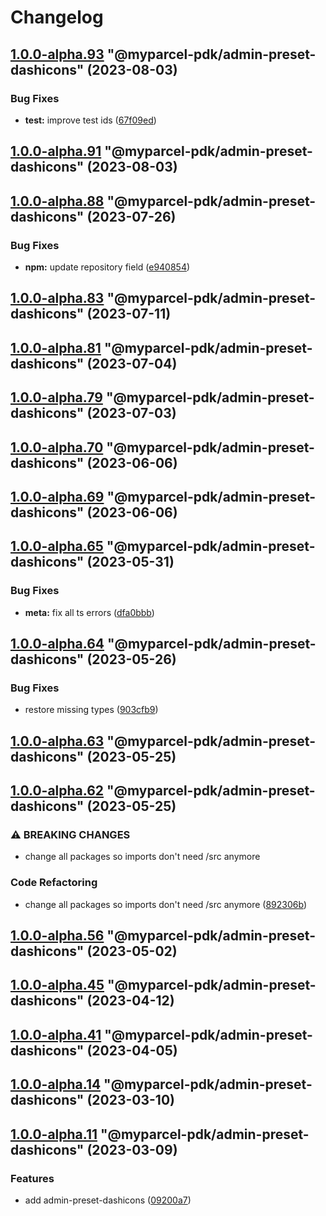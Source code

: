 # Changelog

<!-- MONODEPLOY:BELOW -->

## [1.0.0-alpha.93](https://github.com/myparcelnl/js-pdk/compare/@myparcel-pdk/admin-preset-dashicons@1.0.0-alpha.92...@myparcel-pdk/admin-preset-dashicons@1.0.0-alpha.93) "@myparcel-pdk/admin-preset-dashicons" (2023-08-03)


### Bug Fixes

* **test:** improve test ids ([67f09ed](https://github.com/myparcelnl/js-pdk/commit/67f09ed1ffe051beffb34c3eac1bd1907fee535d))




## [1.0.0-alpha.91](https://github.com/myparcelnl/js-pdk/compare/@myparcel-pdk/admin-preset-dashicons@1.0.0-alpha.90...@myparcel-pdk/admin-preset-dashicons@1.0.0-alpha.91) "@myparcel-pdk/admin-preset-dashicons" (2023-08-03)




## [1.0.0-alpha.88](https://github.com/myparcelnl/js-pdk/compare/@myparcel-pdk/admin-preset-dashicons@1.0.0-alpha.87...@myparcel-pdk/admin-preset-dashicons@1.0.0-alpha.88) "@myparcel-pdk/admin-preset-dashicons" (2023-07-26)


### Bug Fixes

* **npm:** update repository field ([e940854](https://github.com/myparcelnl/js-pdk/commit/e940854ba1d99c0fcdada8b66f88a7c7e6060272))




## [1.0.0-alpha.83](https://github/myparcelnl/js-pdk/compare/@myparcel-pdk/admin-preset-dashicons@1.0.0-alpha.82...@myparcel-pdk/admin-preset-dashicons@1.0.0-alpha.83) "@myparcel-pdk/admin-preset-dashicons" (2023-07-11)




## [1.0.0-alpha.81](https://github/myparcelnl/js-pdk/compare/@myparcel-pdk/admin-preset-dashicons@1.0.0-alpha.80...@myparcel-pdk/admin-preset-dashicons@1.0.0-alpha.81) "@myparcel-pdk/admin-preset-dashicons" (2023-07-04)




## [1.0.0-alpha.79](https://github/myparcelnl/js-pdk/compare/@myparcel-pdk/admin-preset-dashicons@1.0.0-alpha.78...@myparcel-pdk/admin-preset-dashicons@1.0.0-alpha.79) "@myparcel-pdk/admin-preset-dashicons" (2023-07-03)




## [1.0.0-alpha.70](https://github/myparcelnl/js-pdk/compare/@myparcel-pdk/admin-preset-dashicons@1.0.0-alpha.69...@myparcel-pdk/admin-preset-dashicons@1.0.0-alpha.70) "@myparcel-pdk/admin-preset-dashicons" (2023-06-06)




## [1.0.0-alpha.69](https://github/myparcelnl/js-pdk/compare/@myparcel-pdk/admin-preset-dashicons@1.0.0-alpha.68...@myparcel-pdk/admin-preset-dashicons@1.0.0-alpha.69) "@myparcel-pdk/admin-preset-dashicons" (2023-06-06)




## [1.0.0-alpha.65](https://github/myparcelnl/js-pdk/compare/@myparcel-pdk/admin-preset-dashicons@1.0.0-alpha.64...@myparcel-pdk/admin-preset-dashicons@1.0.0-alpha.65) "@myparcel-pdk/admin-preset-dashicons" (2023-05-31)


### Bug Fixes

* **meta:** fix all ts errors ([dfa0bbb](https://github/myparcelnl/js-pdk/commit/dfa0bbb308c4863ce0fb4c9a0d55f2b5fa8fdb6c))




## [1.0.0-alpha.64](https://github/myparcelnl/js-pdk/compare/@myparcel-pdk/admin-preset-dashicons@1.0.0-alpha.63...@myparcel-pdk/admin-preset-dashicons@1.0.0-alpha.64) "@myparcel-pdk/admin-preset-dashicons" (2023-05-26)


### Bug Fixes

* restore missing types ([903cfb9](https://github/myparcelnl/js-pdk/commit/903cfb95f161bb5b49fbb91c4f96a7e44c524db8))




## [1.0.0-alpha.63](https://github/myparcelnl/js-pdk/compare/@myparcel-pdk/admin-preset-dashicons@1.0.0-alpha.62...@myparcel-pdk/admin-preset-dashicons@1.0.0-alpha.63) "@myparcel-pdk/admin-preset-dashicons" (2023-05-25)




## [1.0.0-alpha.62](https://github/myparcelnl/js-pdk/compare/@myparcel-pdk/admin-preset-dashicons@1.0.0-alpha.61...@myparcel-pdk/admin-preset-dashicons@1.0.0-alpha.62) "@myparcel-pdk/admin-preset-dashicons" (2023-05-25)


### ⚠ BREAKING CHANGES

* change all packages so imports don't need /src anymore

### Code Refactoring

* change all packages so imports don't need /src anymore ([892306b](https://github/myparcelnl/js-pdk/commit/892306bd3307fe8d5d011bbf6eb7654f7365347a))




## [1.0.0-alpha.56](https://github/myparcelnl/js-pdk/compare/@myparcel-pdk/admin-preset-dashicons@1.0.0-alpha.55...@myparcel-pdk/admin-preset-dashicons@1.0.0-alpha.56) "@myparcel-pdk/admin-preset-dashicons" (2023-05-02)




## [1.0.0-alpha.45](https://github/myparcelnl/js-pdk/compare/@myparcel-pdk/admin-preset-dashicons@1.0.0-alpha.44...@myparcel-pdk/admin-preset-dashicons@1.0.0-alpha.45) "@myparcel-pdk/admin-preset-dashicons" (2023-04-12)




## [1.0.0-alpha.41](https://github/myparcelnl/js-pdk/compare/@myparcel-pdk/admin-preset-dashicons@1.0.0-alpha.40...@myparcel-pdk/admin-preset-dashicons@1.0.0-alpha.41) "@myparcel-pdk/admin-preset-dashicons" (2023-04-05)




## [1.0.0-alpha.14](https://github/myparcelnl/js-pdk/compare/@myparcel-pdk/admin-preset-dashicons@1.0.0-alpha.13...@myparcel-pdk/admin-preset-dashicons@1.0.0-alpha.14) "@myparcel-pdk/admin-preset-dashicons" (2023-03-10)




## [1.0.0-alpha.11](https://github/myparcelnl/js-pdk/compare/@myparcel-pdk/admin-preset-dashicons@1.0.0-alpha.10...@myparcel-pdk/admin-preset-dashicons@1.0.0-alpha.11) "@myparcel-pdk/admin-preset-dashicons" (2023-03-09)


### Features

* add admin-preset-dashicons ([09200a7](https://github/myparcelnl/js-pdk/commit/09200a7fc30b18a645a8c2bec3ecd529c7e40cc9))


